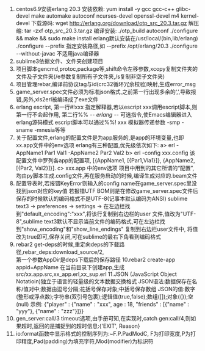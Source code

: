 
1. centos6.9安装erlang 20.3
   安装依赖: yum install -y gcc gcc-c++ glibc-devel make automake autoconf ncurses-devel openssl-devel m4 kernel-devel
   下载源码: wget http://erlang.org/download/otp_src_20.3.tar.gz
   解压缩: tar -zxf otp_src_20.3.tar.gz
   编译安装: 
     ./otp_build autoconf
     ./configure && make && sudo make install
   erlang默认安装在/usr/local/(bin,lib/erlang)
   ./configure --prefix 指定安装路径,如 --prefix /opt/erlang/20.3
   ./configure --without-javac 不适用java编译器
2. sublime3依据文件、文件夹创建项目
3. 项目脚本gencmd,protoc,package等,shift命令左移参数,xcopy复制文件夹的文件及子文件夹(/e参数复制所有子文件夹,/s复制非空子文件夹)
4. 项目管理rebar,编译前协议tag与id(crc32循环冗余校验)映射,生成error_msg
5. game_server.spec文件必须为标准json格式,之前第一行出现多余的‘,’,导致报错,另外,xls2erl被编译成了exe文件
6. erlang escript, 第一行#!xxx 指定解释器,若以escript xxx调用escript脚本,则第一行不会起作用,
   第二行%% -*- erlang -*- 可选指令,使Emacs编辑器进入erlang源码模式
   escript脚本可以通过%%! xxx 模拟器传递参数 -smp -sname -mnesia等等
7. 关于配置文件,erlang的配置文件是为app服务的,是app的环境变量,也即xx.app文件中的env选项
   erlang有三种配置,优先级依次如下:
   a> erl -AppName1 Par1 Val1 -AppName2 Par2 Val2
   b> erl -config xxx.config 该配置文件中罗列各app的配置项, [{AppName1, [{Par1,Vla1}]}, {AppName2, [{Par2, Val2}]}].
   c> xxx.app 中的env选项
   项目中用到的其它所谓的“配置”,均由py脚本生成.config文件,再在服务启动的时候,编译生成对应的.beam文件
8. 配置导表时,若报错KeyError则输入的config name在game_server.spec里没找到json对应的key值
   若报错UTF BOM则是在修改game_server.spec文件后保存的时候默认的编码格式不是UTF-8(记事本默认编码为ANSI)
   sublime text3 -> preferences -> settings -> 在左边栏找到"default_encoding":"xxx",将该行复制到右边栏的user
   文件,值改为"UTF-8",sublime text3默认不显示当前文件的编码格式,可在左边栏找到"show_encoding"和"show_line_endings" 复制到右边栏user文件中,
   将值改为true即可,保存关闭,可在sublime的最右下角看到编码格式
9. rebar2 get-deps的时候,重定向deps的下载路径,rebar_deps:download_source/2,  
   第一个参数AppDir是deps下载后的保存路径
10.rebar2 create-app appid=AppName 在当前目录下创建app,生成src/xx.app.src,xx_app.erl,xx_sup.erl
11.JSON (JavaScript Object Notatioin)独立于语言的轻量级的文本数据交换格式
   JSON语法:数据保存在名称/值对中;数据由逗号分隔;花括号保存对象;中括号保存数组
   JSON的值:数字(整形或浮点数);字符串(双引号包裹);逻辑值(true,false);数组([]);对象({});空(null)
   示例: {"player" : {"name" : "xxx", age : 18, "friends" : [{"name" : "yyy"}, {"name" : "zzz"}]}}
12. gen_server:call/3 timeout选项,由手册可知,在实现时,catch gen:call/4,则如果超时,返回的是捕捉到的超时信息:{'EXIT', Reason}
13. io:format函数中显示格式的控制序列为:~F.P.PadModC, F为打印宽度,P为打印精度,Pad(padding)为填充字符,Mod(modifier)为标识符
